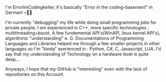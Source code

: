I'm ErrorImCodingkeller, it's basically "Error in the coding-basement" in German!
💀👨‍💻

I'm currently "debugging" my life while doing small programming jobs for private people.
I am experienced in C++, more specific technologies : multithreading+boost, A few fundemental API's(WinAPI, linux kernel API's),
algorithmic "understanding" e. G. 
Documentations of Programming Languages and Libraries helped me through a few smaller projects in other languages 
so I'm "kinda" exerienced in : Python, C#, C, Javascript, LUA. 
I'd say that my understanding of Technology on a hardware level is quite deep...

Anyways, I hope that my GitHub is "interesting" even with the lack of repositories on this Account.
